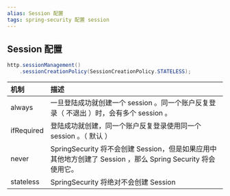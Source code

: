 ```yaml
---
alias: Session 配置
tags: spring-security 配置 session
---
```


## Session 配置

```java
http.sessionManagement()
    .sessionCreationPolicy(SessionCreationPolicy.STATELESS);
```

| 机制	| 描述 |
| :- | :- |
| always	| 一旦登陆成功就创建一个 session 。同一个账户反复登录（ 不退出 ）时，会有多个 session 。|
| ifRequired	| 登陆成功就创建，同一个账户反复登录使用同一个 session 。（ 默认 ）|
| never	| SpringSecurity 将不会创建 Session，但是如果应用中其他地方创建了 Session ，那么 Spring Security 将会使用它。|
| stateless	| SpringSecurity 将绝对不会创建 Session |

